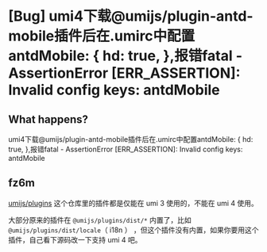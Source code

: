# [Bug] umi4下载@umijs/plugin-antd-mobile插件后在.umirc中配置antdMobile: { hd: true, },报错fatal - AssertionError [ERR_ASSERTION]: Invalid config keys: antdMobile

  <!--
感谢您向我们反馈问题，为了高效的解决问题，我们期望你能提供以下信息：
-->

## What happens?

umi4下载@umijs/plugin-antd-mobile插件后在.umirc中配置antdMobile: { hd: true, },报错fatal - AssertionError [ERR_ASSERTION]: Invalid config keys: antdMobile

## fz6m

[umijs/plugins](https://github.com/umijs/plugins) 这个仓库里的插件都是仅能在 umi 3 使用的，不能在 umi 4 使用。

大部分原来的插件在 `@umijs/plugins/dist/*` 内置了，比如 `@umijs/plugins/dist/locale`（ i18n ） ，但这个插件没有内置，如果你要用这个插件，自己看下源码改一下支持 umi 4 吧。
